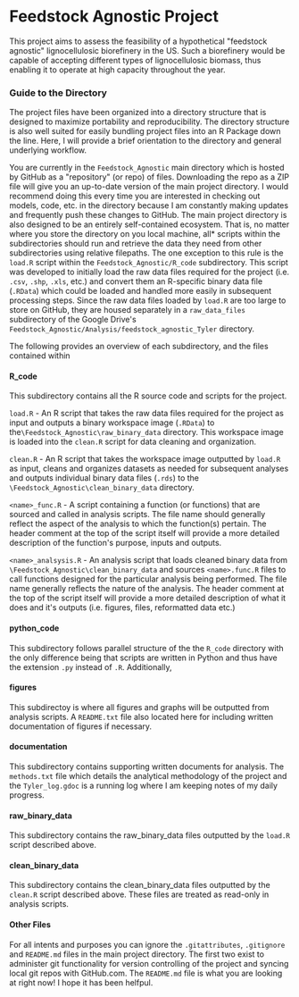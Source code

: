 # Feedstock Agnostic Project

This project aims to assess the feasibility of a hypothetical "feedstock agnostic" lignocellulosic biorefinery in the US. Such a biorefinery would be capable of accepting different types of lignocellulosic biomass, thus enabling it to operate at high capacity throughout the year. 

### Guide to the Directory

The project files have been organized into a directory structure that is designed to maximize portability and reproducibility. The directory structure is also well suited for easily bundling
project files into an R Package down the line. Here, I will provide a brief orientation to the directory and general underlying workflow.

You are currently in the `Feedstock_Agnostic` main directory which is hosted by GitHub as a 
"repository" (or repo) of files. Downloading the repo as a ZIP file will give you an up-to-date
version of the main project directory. I would recommend doing this every time you are interested 
in checking out models, code, etc. in the directory because I am constantly making updates and frequently push these changes to GitHub.  The main project directory is also designed to be 
an entirely self-contained ecosystem. That is, no matter where you store the directory on you local machine, all* scripts within the subdirectories should run and retrieve the data they need 
from other subdirectories using relative filepaths. The one exception to this rule is the `load.R` script within the `Feedstock_Agnostic/R_code` subdirectory. This script was developed to initially load the raw data files required for the project (i.e. `.csv`, `.shp`, `.xls`, etc.) and convert them an R-specific
binary data file (`.RData`) which could be loaded and handled more easily in subsequent processing
steps. Since the raw data files loaded by `load.R` are too large to store on GitHub, they are
housed separately in a `raw_data_files` subdirectory of the Google Drive's  `Feedstock_Agnostic/Analysis/feedstock_agnostic_Tyler` directory. 

The following provides an overview of each subdirectory, and the files contained within

#### R_code

This subdirectory contains all the R source code and scripts for the project. 

`load.R` - An R script that takes the raw data files required for the project as input and outputs a binary workspace image (`.RData`) to the`\Feedstock_Agnostic\raw_binary_data` directory. This workspace image is loaded into the `clean.R` script for data cleaning and organization. 

`clean.R` - An R script that takes the workspace image outputted by `load.R` as input, cleans and organizes datasets as needed for subsequent analyses and outputs individual binary data files (`.rds`) to the `\Feedstock_Agnostic\clean_binary_data` directory.

`<name>_func.R` - A script containing a function (or functions) that are sourced and called in 
analysis scripts. The file name should generally reflect the aspect of the analysis to which the function(s) pertain. The header comment at the top of the script itself will provide a more detailed description of the function's purpose, inputs and outputs. 

`<name>_analsysis.R` - An analysis script that loads cleaned binary data from `\Feedstock_Agnostic\clean_binary_data` and sources `<name>.func.R` files to call functions 
designed for the particular analysis being performed. The file name generally reflects the nature of the analysis. The header comment at the top of the script itself will provide a more detailed description of what it does and it's outputs (i.e. figures, files, reformatted data etc.)

#### python_code

This subdirectory follows parallel structure of the the `R_code` directory with the only difference being that scripts are written in Python and thus have the extension `.py` instead of `.R`.  Additionally, 

#### figures

This subdirectoy is where all figures and graphs will be outputted from analysis scripts. A `README.txt` file also located here for including written documentation of figures if necessary. 

#### documentation

This subdirectory contains supporting written documents for analysis. The `methods.txt` file which details the analytical methodology of the project and the `Tyler_log.gdoc` is a running log where I am keeping notes of my daily progress. 

#### raw_binary_data

This subdirectory contains the raw_binary_data files outputted by the `load.R` script described above. 

#### clean_binary_data

This subdirectory contains the clean_binary_data files outputted by the `clean.R` script described above. These files are treated as read-only in analysis scripts.

#### Other Files

For all intents and purposes you can ignore the `.gitattributes`, `.gitignore` and `README.md`
files in the main project directory. The first two exist to administer git functionality for version controlling of the project and syncing local git repos with GitHub.com. The `README.md` file is what you are looking at right now! I hope it has been helfpul. 







